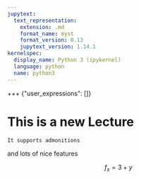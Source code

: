 ```yaml
---
jupytext:
  text_representation:
    extension: .md
    format_name: myst
    format_version: 0.13
    jupytext_version: 1.14.1
kernelspec:
  display_name: Python 3 (ipykernel)
  language: python
  name: python3
---
```


+++ {"user_expressions": []}

# This is a new Lecture

```{note}
It supports admonitions
```

and lots of nice features

$$
f_x = 3 + y
$$

```{code-cell} ipython3

```
